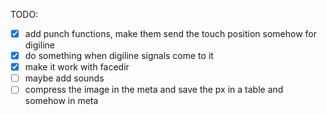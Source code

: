 TODO:
- [x] add punch functions, make them send the touch position somehow for digiline
- [x] do something when digiline signals come to it
- [x] make it work with facedir
- [ ] maybe add sounds
- [ ] compress the image in the meta and save the px in a table and somehow in meta
